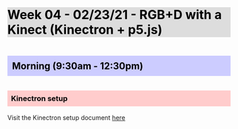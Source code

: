 <style>
  img {
    margin-top: 1em;
    max-width: 700px;
  }

  img + em {
    display: inline-block;
    font-size: .9rem;
    font-weight: 600;
    margin-bottom: 2em;
  }

  h1, h2, h3, h4, h5, h6 {
    color: black;
    margin-top: 2em;
    margin-bottom: 1em;
  }

  h1 {
    background: #ddd;
  }

  h2 {
    background: #ccf;
    padding: .5em;
  }

  h3 {
    background: #fcc;
    padding: .5em;
  }

  h4 {
    background: #cfc;
    padding: .25em;
  }

  h5 {
    background: #ffc;
    padding: .25em;
  }
</style>

# Week 04 - 02/23/21 - RGB+D with a Kinect (Kinectron + p5.js)

## Morning (9:30am - 12:30pm)

### Kinectron setup
Visit the Kinectron setup document [here](../sketches/kinectron/README.md)